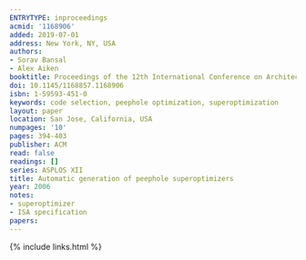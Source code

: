 ```yaml
---
ENTRYTYPE: inproceedings
acmid: '1168906'
added: 2019-07-01
address: New York, NY, USA
authors:
- Sorav Bansal
- Alex Aiken
booktitle: Proceedings of the 12th International Conference on Architectural Support for Programming Languages and Operating Systems
doi: 10.1145/1168857.1168906
isbn: 1-59593-451-0
keywords: code selection, peephole optimization, superoptimization
layout: paper
location: San Jose, California, USA
numpages: '10'
pages: 394-403
publisher: ACM
read: false
readings: []
series: ASPLOS XII
title: Automatic generation of peephole superoptimizers
year: 2006
notes:
- superoptimizer
- ISA specification
papers:
---
```


{% include links.html %}
